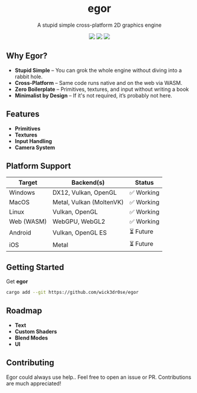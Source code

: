 <div align="center">
<h1>egor</h1>
<p>A stupid simple cross-platform 2D graphics engine</p>

<a href="https://crates.io/crates/egor"><img src="https://img.shields.io/crates/v/egor?style=flat-square&color=fc8d62&logo=rust"></a>
<a href='#'><img src="https://img.shields.io/badge/Maintained%3F-Yes-green.svg?style=flat-square&labelColor=232329&color=5277C3"></img></a>
<a href="https://opensourceforce.net/discord"><img src="https://discordapp.com/api/guilds/913584348937207839/widget.png?style=shield"/></a>
</div>

## Why Egor?
- **Stupid Simple** – You can grok the whole engine without diving into a rabbit hole.
- **Cross-Platform** – Same code runs native and on the web via WASM.
- **Zero Boilerplate** – Primitives, textures, and input without writing a book
- **Minimalist by Design** – If it's not required, it’s probably not here.

## Features
- **Primitives**
- **Textures**
- **Input Handling**
- **Camera System**

## Platform Support
Target | Backend(s) | Status
---|---|---
Windows	| DX12, Vulkan, OpenGL | ✅ Working
MacOS | Metal, Vulkan (MoltenVK) | ✅ Working
Linux | Vulkan, OpenGL | ✅ Working
Web (WASM) | WebGPU, WebGL2 | ✅ Working
Android | Vulkan, OpenGL ES | ⏳ Future
iOS | Metal | ⏳ Future

## Getting Started
Get **egor**
```bash
cargo add --git https://github.com/wick3dr0se/egor
```

## Roadmap
- **Text**
- **Custom Shaders**
- **Blend Modes**
- **UI**

## Contributing
Egor could always use help.. Feel free to open an issue or PR. Contributions are much appreciated!